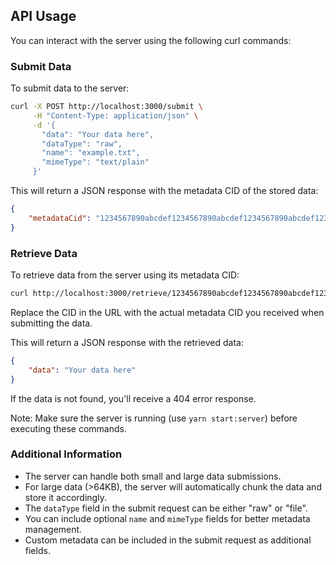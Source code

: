 ## API Usage

You can interact with the server using the following curl commands:

### Submit Data

To submit data to the server:

```bash
curl -X POST http://localhost:3000/submit \
     -H "Content-Type: application/json" \
     -d '{
       "data": "Your data here",
       "dataType": "raw",
       "name": "example.txt",
       "mimeType": "text/plain"
     }'
```

This will return a JSON response with the metadata CID of the stored data:

```json
{
    "metadataCid": "1234567890abcdef1234567890abcdef1234567890abcdef1234567890abcdef"
}
```

### Retrieve Data

To retrieve data from the server using its metadata CID:

```bash
curl http://localhost:3000/retrieve/1234567890abcdef1234567890abcdef1234567890abcdef1234567890abcdef
```

Replace the CID in the URL with the actual metadata CID you received when submitting the data.

This will return a JSON response with the retrieved data:

```json
{
    "data": "Your data here"
}
```

If the data is not found, you'll receive a 404 error response.

Note: Make sure the server is running (use `yarn start:server`) before executing these commands.

### Additional Information

-   The server can handle both small and large data submissions.
-   For large data (>64KB), the server will automatically chunk the data and store it accordingly.
-   The `dataType` field in the submit request can be either "raw" or "file".
-   You can include optional `name` and `mimeType` fields for better metadata management.
-   Custom metadata can be included in the submit request as additional fields.
